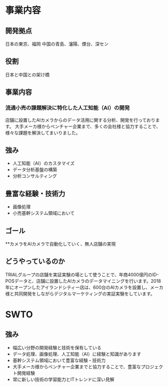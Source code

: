 
# 事業内容
## 開発拠点
日本の東京、福岡
中国の青島、瀋陽、煙台、深セン
## 役割
日本と中国との架け橋
## 事業内容 　
### 流通小売の課題解決に特化した人工知能（AI）の開発
店舗に設置したAIカメラからのデータ活用に関する分析、開発を行っております。
大手メーカ様からベンチャー企業まで、多くの会社様と協力することで、様々な課題を解決してまいりました。
## 強み
 * 人工知能（AI）のカスタマイズ
 * データ分析基盤の構築
 * 分析コンサルティング
## 豊富な経験・技術力
 - 画像処理
 - 小売基幹システム領域において
## ゴール
 **カメラをAIカメラで自動化していく、無人店舗の実現
## どうやっているのか  
TRIALグループの店舗を実証実験の場として使うことで、年商4000億円のID-POSデータと、店舗に設置したAIカメラのデータマイニングを行います。2018年にオープンしたアイランドシティー店は、600台のAIカメラを設置し、メーカ様と共同開発をしながらデジタルマーケティングの実証実験をしています。

# SWTO
## 強み
* 幅広い分野の開発経験と技術を保有している
* データ処理、画像処理、人工知能（AI）に経験と知識があります
* 基幹システム領域において豊富な経験・技術力
* 大手メーカ様からベンチャー企業までと協力することで、豊富なプロジェクト開発経験
* 常に新しい技術の学習能力とITトレンドに深い見解
